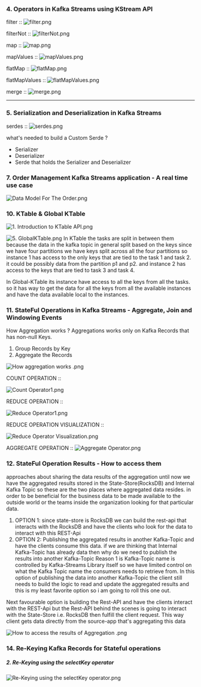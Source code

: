 
### 4. Operators in Kafka Streams using KStream API

filter ::
![filter.png](screenshots%2F4.%20Operators%20in%20Kafka%20Streams%20using%20KStream%20API%2Ffilter.png)

filterNot ::
![filterNot.png](screenshots%2F4.%20Operators%20in%20Kafka%20Streams%20using%20KStream%20API%2FfilterNot.png)

map ::
![map.png](screenshots%2F4.%20Operators%20in%20Kafka%20Streams%20using%20KStream%20API%2Fmap.png)

mapValues ::
![mapValues.png](screenshots%2F4.%20Operators%20in%20Kafka%20Streams%20using%20KStream%20API%2FmapValues.png)

flatMap ::
![flatMap.png](screenshots%2F4.%20Operators%20in%20Kafka%20Streams%20using%20KStream%20API%2FflatMap.png)

flatMapValues ::
![flatMapValues.png](screenshots%2F4.%20Operators%20in%20Kafka%20Streams%20using%20KStream%20API%2FflatMapValues.png)

merge ::
![merge.png](screenshots%2F4.%20Operators%20in%20Kafka%20Streams%20using%20KStream%20API%2Fmerge.png)


***

### 5. Serialization and Deserialization in Kafka Streams

serdes ::
![serdes.png](screenshots%2F5.%20Serialization%20and%20Deserialization%20in%20Kafka%20Streams%2Fserdes.png)


what's needed to build a Custom Serde ?
* Serializer
* Deserializer
* Serde that holds the Serializer and Deserializer

### 7. Order Management Kafka Streams application - A real time use case
![Data Model For The Order.png](screenshots%2F7.%20Order%20Management%20Kafka%20Streams%20application%20-%20A%20real%20time%20use%20case%2FData%20Model%20For%20The%20Order.png)




### 10. KTable & Global KTable
![1. Introduction to KTable API.png](screenshots%2F10.%20KTable%20%26%20Global%20KTable%2F1.%20Introduction%20to%20KTable%20API.png)


![5. GlobalKTable.png](screenshots%2F10.%20KTable%20%26%20Global%20KTable%2F5.%20GlobalKTable.png)
In KTable
the tasks are split in between them because the data in the kafka topic in general split based on the keys since we have four partitions
we have keys split across all the four partitions so instance 1 has access to the only keys that are tied to the task 1 and task 2. it could be possibly data from the partition p1 and p2.
and instance 2 has access to the keys that are tied to task 3 and task 4.

In Global-KTable its instance have access to all the keys from all the tasks.
so it has way to get the data for all the keys from all the available instances and have the data available local to the instances.


### 11. StateFul Operations in Kafka Streams - Aggregate, Join and Windowing Events

   How Aggregation works ?
   Aggregations works only on Kafka Records that has non-null Keys.
   1. Group Records by Key
   2. Aggregate the Records

![How aggregation works .png](screenshots%2F11.%20StateFul%20Operations%20in%20Kafka%20Streams%20-%20Aggregate%2C%20Join%20and%20Windowing%20Events%2FHow%20aggregation%20works%20.png)


COUNT OPERATION ::

![Count Operator1.png](screenshots%2F11.%20StateFul%20Operations%20in%20Kafka%20Streams%20-%20Aggregate%2C%20Join%20and%20Windowing%20Events%2FCount%20Operator1.png)

REDUCE OPERATION ::

![Reduce Operator1.png](screenshots%2F11.%20StateFul%20Operations%20in%20Kafka%20Streams%20-%20Aggregate%2C%20Join%20and%20Windowing%20Events%2FReduce%20Operator1.png)

REDUCE OPERATION VISUALIZATION ::

![Reduce Operator Visualization.png](screenshots%2F11.%20StateFul%20Operations%20in%20Kafka%20Streams%20-%20Aggregate%2C%20Join%20and%20Windowing%20Events%2FReduce%20Operator%20Visualization.png)


AGGREGATE OPERATION ::
![Aggregate Operator.png](screenshots%2F11.%20StateFul%20Operations%20in%20Kafka%20Streams%20-%20Aggregate%2C%20Join%20and%20Windowing%20Events%2FAggregate%20Operator.png)

### 12. StateFul Operation Results - How to access them
approaches about sharing the data results of the aggregation
until now we have the aggregated results stored in the State-Store(RocksDB) and Internal Kafka Topic so these are the two places where aggregated data resides.
in order to be beneficial for the business data to be made available to the outside world or the teams inside the organization looking for that particular data.
1. OPTION 1: since state-store is RocksDB we can build the rest-api that interacts with the RocksDB and have the clients who look for the data to interact with this REST-Api
2. OPTION 2: Publishing the aggregated results in another Kafka-Topic and have the clients consume this data. if we are thinking that Internal Kafka-Topic has already data then why do we need to publish the results into another Kafka-Topic
Reason 1 is Kafka-Topic name is controlled by Kafka-Streams Library itself so we have limited control on what the Kafka Topic name the consumers needs to retrieve
from. In this option of publishing the data into another Kafka-Topic the client still needs to build the logic to read and update the aggregated results and this is my least favorite option so i am going to roll this one out.

Next favourable option is building the Rest-API and have the clients interact with the REST-Api but the Rest-API behind the scenes is going to interact with the State-Store i.e. RocksDB then fulfill the client request. This way client gets data directly from the source-app that's aggregating this data

![How to access the results of Aggregation .png](screenshots%2F12.%20StateFul%20Operation%20Results%20-%20How%20to%20access%20them%2FHow%20to%20access%20the%20results%20of%20Aggregation%20.png)


### 14. Re-Keying Kafka Records for Stateful operations
##### 2. Re-Keying using the selectKey operator

![Re-Keying using the selectKey operator.png](screenshots%2F14.%20Re-Keying%20Kafka%20Records%20for%20Stateful%20operations%2FRe-Keying%20using%20the%20selectKey%20operator.png)




































































































































































































































